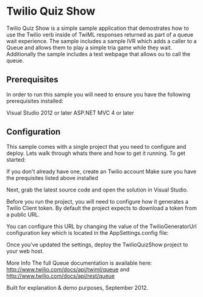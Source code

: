 Twilio Quiz Show
==============

Twilio Quiz Show is a simple sample application that demostrates how to use the Twilio <Gather> verb inside of TwiML responses returned as part of a queue wait experience.  The sample includes a sample IVR which adds a caller to a Queue and allows them to play a simple tria game while they wait.  Additionally the sample includes a test webpage that allows ou to call the queue.

Prerequisites
--------------
In order to run this sample you will need to ensure you have the following prerequisites installed:

Visual Studio 2012 or later
ASP.NET MVC 4 or later

Configuration
--------------
This sample comes with a single project that you need to configure and deploy. Lets walk through whats there and how to get it running. To get started:

If you don't already have one, create an Twilio account
Make sure you have the prequisites listed above installed

Next, grab the latest source code and open the solution in Visual Studio. 

Before you run the project, you will need to configure how it generates a Twilio Client token.  By default the project expects to download a token from a public URL.

You can configure this URL by changing the value of the TwilioGeneratorUrl configuration key which is located in the AppSettings.config file:

<add key="TokenGeneratorUrl" value="[YOUR_GENERATOR_TOKEN]"/>

Once you've updated the settings, deploy the TwilioQuizShow project to your web host.

More Info
The full Queue documentation is available here: http://www.twilio.com/docs/api/twiml/queue and http://www.twilio.com/docs/api/rest/queue

Built for explanation & demo purposes, September 2012.
